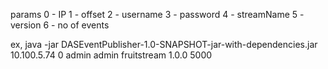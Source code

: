 params 
0 - IP
1 - offset
2 - username
3 - password
4 - streamName
5 - version
6 - no of events

ex,
java -jar DASEventPublisher-1.0-SNAPSHOT-jar-with-dependencies.jar 10.100.5.74 0 admin admin fruitstream 1.0.0 5000
